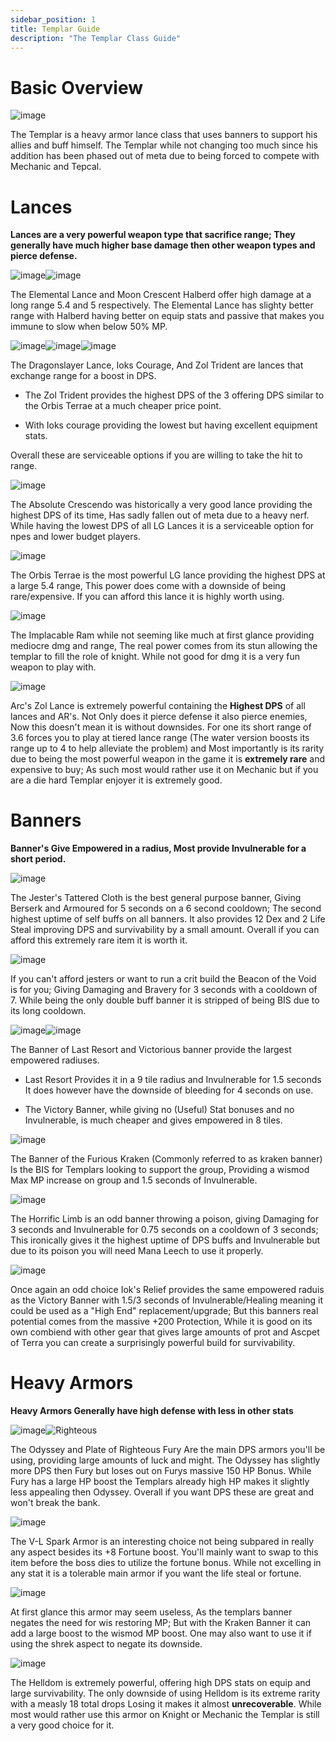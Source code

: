 ```yaml
---
sidebar_position: 1
title: Templar Guide
description: "The Templar Class Guide"
---
```


# Basic Overview

![image](https://user-images.githubusercontent.com/114798136/200082665-821c7ed2-7324-46b5-bf04-1f15d68eb654.png)

The Templar is a heavy armor lance class that uses banners to support his allies and buff himself. The Templar while not changing too much since his addition has been phased out of meta due to being forced to compete with Mechanic and Tepcal.


# Lances

**Lances are a very powerful weapon type that sacrifice range; They generally have much higher base damage then other weapon types and pierce defense.**

![image](https://user-images.githubusercontent.com/114798136/200083388-ec1ebd8f-105c-4d83-9490-fc7211c8c342.png)![image](https://user-images.githubusercontent.com/114798136/200083398-2bd028e4-f474-43a8-bf28-ce08c3676e09.png)

The Elemental Lance and Moon Crescent Halberd offer high damage at a long range 5.4 and 5 respectively. The Elemental Lance has slighty better range with Halberd having better on equip stats and passive that makes you immune to slow when below 50% MP.


![image](https://user-images.githubusercontent.com/114798136/200083915-27185516-c08b-4fa1-a36b-144ab3504a65.png)![image](https://user-images.githubusercontent.com/114798136/200083948-56f015e1-f67d-4cfe-83f6-14cdaf87b23f.png)![image](https://user-images.githubusercontent.com/114798136/200083958-03f179db-3204-480c-b8f1-9074af3e632d.png)

The Dragonslayer Lance, Ioks Courage, And Zol Trident are lances that exchange range for a boost in DPS. 

 - The Zol Trident provides the highest DPS of the 3 offering DPS similar to the Orbis Terrae at a much cheaper price point.
  
 - With Ioks courage providing the lowest but having excellent equipment stats.

Overall these are serviceable options if you are willing to take the hit to range.


![image](https://user-images.githubusercontent.com/114798136/200084585-06c20737-6c99-446a-b2f2-1490b3ae0b7d.png)

The Absolute Crescendo was historically a very good lance providing the highest DPS of its time, Has sadly fallen out of meta due to a heavy nerf. While having the lowest DPS of all LG Lances it is a serviceable option for npes and lower budget players.


![image](https://user-images.githubusercontent.com/114798136/200084807-1d0a3e02-f73e-4d4f-b104-c1c71d552531.png)

The Orbis Terrae is the most powerful LG lance providing the highest DPS at a large 5.4 range, This power does come with a downside of being rare/expensive. If you can afford this lance it is highly worth using.


![image](https://user-images.githubusercontent.com/114798136/200085575-a1591d5f-a6d9-452c-b392-5a0ba587a7a8.png)

The Implacable Ram while not seeming like much at first glance providing mediocre dmg and range, The real power comes from its stun allowing the templar to fill the role of knight. While not good for dmg it is a very fun weapon to play with.


![image](https://user-images.githubusercontent.com/114798136/200112266-99a38e9b-2e04-4ba6-b210-254b0c1d4ba7.png)

Arc's Zol Lance is extremely powerful containing the **Highest DPS** of all lances and AR's. Not Only does it pierce defense it also pierce enemies, Now this doesn't mean it is without downsides. For one its short range of 3.6 forces you to play at tiered lance range (The water version boosts its range up to 4 to help alleviate the problem) and Most importantly is its rarity due to being the most powerful weapon in the game it is **extremely rare** and expensive to buy; As such most would rather use it on Mechanic but if you are a die hard Templar enjoyer it is extremely good.


# Banners

**Banner's Give Empowered in a radius, Most provide Invulnerable for a short period.**

![image](https://user-images.githubusercontent.com/114798136/200085251-337a8fb7-6047-416d-ad8f-02e7608c96de.png)

The Jester's Tattered Cloth is the best general purpose banner, Giving Berserk and Armoured for 5 seconds on a 6 second cooldown; The second highest uptime of self buffs on all banners. It also provides 12 Dex and 2 Life Steal improving DPS and survivability by a small amount. Overall if you can afford this extremely rare item it is worth it.


![image](https://user-images.githubusercontent.com/114798136/200085746-a3f95832-5336-438c-8b71-aa30767d4a26.png)

If you can't afford jesters or want to run a crit build the Beacon of the Void is for you; Giving Damaging and Bravery for 3 seconds with a cooldown of 7. While being the only double buff banner it is stripped of being BIS due to its long cooldown.


![image](https://user-images.githubusercontent.com/114798136/200085975-82eaa980-e8f9-49d6-83b4-38e0cd60b270.png)![image](https://user-images.githubusercontent.com/114798136/200085999-1bba6e00-2c56-403e-9831-1b81c546a795.png)

The Banner of Last Resort and Victorious banner provide the largest empowered radiuses.

 - Last Resort Provides it in a 9 tile radius and Invulnerable for 1.5 seconds It does however have the downside of bleeding for 4 seconds on use.

 - The Victory Banner, while giving no (Useful) Stat bonuses and no Invulnerable, is much cheaper and gives empowered in 8 tiles. 


![image](https://user-images.githubusercontent.com/114798136/200086286-678e569b-b56d-4f73-8bd0-38b35cdba925.png)

The Banner of the Furious Kraken (Commonly referred to as kraken banner) Is the BIS for Templars looking to support the group, Providing a wismod Max MP increase on group and 1.5 seconds of Invulnerable.


![image](https://user-images.githubusercontent.com/114798136/200086446-259b4e9e-784c-4a32-b1db-2b6a13c444e2.png)

The Horrific Limb is an odd banner throwing a poison, giving Damaging for 3 seconds and Invulnerable for 0.75 seconds on a cooldown of 3 seconds; This ironically gives it the highest uptime of DPS buffs and Invulnerable but due to its poison you will need Mana Leech to use it properly.


![image](https://vwiki.valorserver.com/api/item/picture/iok's%20relief)

Once again an odd choice Iok's Relief provides the same empowered raduis as the Victory Banner with 1.5/3 seconds of Invulnerable/Healing meaning it could be used as a "High End" replacement/upgrade; But this banners real potential comes from the massive +200 Protection, While it is good on its own combiend with other gear that gives large amounts of prot and Ascpet of Terra you can create a surprisingly powerful build for survivability.

# Heavy Armors

**Heavy Armors Generally have high defense with less in other stats**

![image](https://user-images.githubusercontent.com/114798136/200111544-092afe09-6b92-4dcc-a022-341128aa9f68.png)![Righteous](https://i.imgur.com/gARczWe.png)


The Odyssey and Plate of Righteous Fury Are the main DPS armors you'll be using, providing large amounts of luck and might. The Odyssey has slightly more DPS then Fury but loses out on Furys massive 150 HP Bonus. While Fury has a large HP boost the Templars already high HP makes it slightly less appealing then Odyssey. Overall if you want DPS these are great and won't break the bank.


![image](https://user-images.githubusercontent.com/114798136/200111950-f0705f3c-ceff-46ba-ad3d-a4e794fa6700.png)


The V-L Spark Armor is an interesting choice not being subpared in really any aspect besides its +8 Fortune boost. You'll mainly want to swap to this item before the boss dies to utilize the fortune bonus. While not excelling in any stat it is a tolerable main armor if you want the life steal or fortune.


![image](https://user-images.githubusercontent.com/114798136/200112014-2bf60865-ec04-4754-a6c8-dfef1eb1f640.png)


At first glance this armor may seem useless, As the templars banner negates the need for wis restoring MP; But with the Kraken Banner it can add a large boost to the wismod MP boost. One may also want to use it if using the shrek aspect to negate its downside.


![image](https://user-images.githubusercontent.com/114798136/200112083-67b6e208-a09d-43bc-98fd-0568d11b8ebd.png)


The Helldom is extremely powerful, offering high DPS stats on equip and large survivability. The only downside of using Helldom is its extreme rarity with a measly 18 total drops Losing it makes it almost **unrecoverable**. While most would rather use this armor on Knight or Mechanic the Templar is still a very good choice for it.

